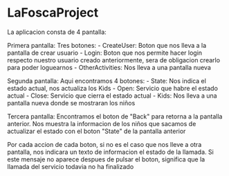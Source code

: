 # LaFoscaProject

La aplicacion consta de 4 pantalla:

Primera pantalla: 
	Tres botones: - CreateUser: Boton que nos lleva a la pantalla de crear usuario
				  - Login: Boton que nos permite hacer login respecto nuestro usuario creado anteriormente, sera de obligacion crearlo para poder loguearnos
				  - OtherActivities: Nos lleva a una pantalla nueva
				  
Segunda pantalla:
	Aqui encontramos 4 botones:
		- State: Nos indica el estado actual, nos actualiza los Kids
		- Open: Servicio que habre el estado actual
		- Close: Servicio que cierra el estado actual
		- Kids: Nos lleva a una pantalla nueva donde se mostraran los niños
		
Tercera pantalla:
	Encontramos el boton de "Back" para retorna a la pantalla anterior.
	Nos muestra la informacion de los niños que sacamos de actualizar el estado con el boton "State" de la pantalla anterior
	

Por cada accion de cada boton, si no es el caso que nos lleve a otra pantalla, nos indicara un texto de informacion el estado de la llamada. Si este mensaje 
no aparece despues de pulsar el boton, significa que la llamada del servicio todavia no ha finalizado